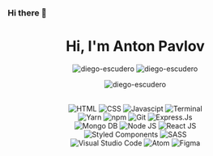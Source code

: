 ### Hi there 👋

<!--
**diego-escudero/diego-escudero** is a ✨ _special_ ✨ repository because its `README.md` (this file) appears on your GitHub profile.

Here are some ideas to get you started:

- 🔭 I’m currently working on ...
- 🌱 I’m currently learning ...
- 👯 I’m looking to collaborate on ...
- 🤔 I’m looking for help with ...
- 💬 Ask me about ...
- 📫 How to reach me: ...
- 😄 Pronouns: ...
- ⚡ Fun fact: ...
-->
<h1 align="center">Hi, I'm Anton Pavlov </h1>
<p align="center"> <img src="https://github-readme-stats.vercel.app/api?username=diego-escudero&show_icons=true&hide_border=true&theme=tokyonight" alt="diego-escudero" />  <img src="https://github-readme-streak-stats.herokuapp.com/?user=diego-escudero&hide_border=true&theme=tokyonight" alt="diego-escudero" /> </p>
<p align="center"> <img src="https://activity-graph.herokuapp.com/graph?username=diego-escudero&bg_color=1F222E&color=F8D866&line=F85D7F&point=FFFFFF&hide_border=false" alt="diego-escudero" /> </p>
<br>
<div align="center">
  <img title="HTML-5" alt="HTML" src="https://img.shields.io/badge/HTML5-E34F26?style=for-the-badge&logo=html5&logoColor=white" />
  <img title="CSS-3" alt="CSS" src="https://img.shields.io/badge/CSS3-1572B6?style=for-the-badge&logo=css3&logoColor=white" />
  <img title="JavaScript" alt="Javascipt" src="https://img.shields.io/badge/JavaScript-F7DF1E?style=for-the-badge&logo=javascript&logoColor=black" />
  <img title="Terminal" alt="Terminal" src="https://img.shields.io/badge/Shell_Script-121011?style=for-the-badge&logo=gnu-bash&logoColor=white" />
  <br>
  <img title="Yarn" alt="Yarn" src="https://img.shields.io/badge/Yarn-2C8EBB?style=for-the-badge&logo=yarn&logoColor=white" />
  <img title="npm" alt="npm" src="https://img.shields.io/badge/npm-CB3837?style=for-the-badge&logo=npm&logoColor=white" />
  <img title="Git" alt="Git" src="https://img.shields.io/badge/Git-F05032?style=for-the-badge&logo=git&logoColor=white" />
  <img title="Express.Js" alt="Express.Js" src="https://img.shields.io/badge/Express.js-000000?style=for-the-badge&logo=express&logoColor=white" />
  <br>
  <img title="MongoDb" alt="Mongo DB" src="https://img.shields.io/badge/MongoDB-4EA94B?style=for-the-badge&logo=mongodb&logoColor=white" />
  <img title="NodeJS" alt="Node JS" src="https://img.shields.io/badge/Node.js-339933?style=for-the-badge&logo=nodedotjs&logoColor=white" />
  <img title="ReactJS" alt="React JS" src="https://img.shields.io/badge/React-20232A?style=for-the-badge&logo=react&logoColor=61DAFB" />
  <br>
  <img title="Styled Components" alt="Styled Components" src="https://img.shields.io/badge/styled--components-DB7093?style=for-the-badge&logo=styled-components&logoColor=white" />
  <img title="SASS" alt="SASS" src="https://img.shields.io/badge/Sass-CC6699?style=for-the-badge&logo=sass&logoColor=white" />
  <br>
  <img title="VS Code" alt="Visual Studio Code" src="https://img.shields.io/badge/Visual_Studio_Code-0078D4?style=for-the-badge&logo=visual%20studio%20code&logoColor=white" />
  <img title="Atom" alt="Atom" src="https://img.shields.io/badge/Atom-66595C?style=for-the-badge&logo=Atom&logoColor=white" />
  <img title="Figma" alt="Figma" src="https://img.shields.io/badge/Figma-F24E1E?style=for-the-badge&logo=figma&logoColor=white" />
</div>
